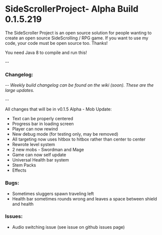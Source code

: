 # SideScrollerProject- Alpha Build 0.1.5.219

The SideScroller Project is an open source solution for people wanting to create an open source SideScrolling / RPG game. If you want to use my code, your code must be open source too. Thanks!

You need Java 8 to compile and run this!

--

### Changelog: 

--
*Weekly build changelog can be found on the wiki (soon). These are the large updates.*

--

All changes that will be in v0.1.5 Alpha - Mob Update:
- Text can be properly centered
- Progress bar in loading screen
- Player can now rewind
- New debug mode (for testing only, may be removed)
- All targeting now uses hitbox to hitbox rather than center to center
- Rewrote level system
- 2 new mobs - Swordman and Mage
- Game can now self update
- Universal Health bar system
- Stem Packs
- Effects

### Bugs:
- Sometimes sluggers spawn traveling left
- Health bar sometimes rounds wrong and leaves a space between shield and health

### Issues:
- Audio switching issue (see issue on github issues page)